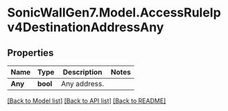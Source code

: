 # SonicWallGen7.Model.AccessRuleIpv4DestinationAddressAny

## Properties

Name | Type | Description | Notes
------------ | ------------- | ------------- | -------------
**Any** | **bool** | Any address. | 

[[Back to Model list]](../README.md#documentation-for-models) [[Back to API list]](../README.md#documentation-for-api-endpoints) [[Back to README]](../README.md)


